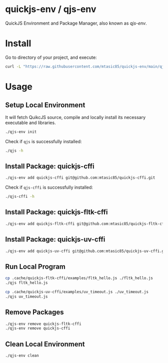 # quickjs-env / qjs-env

QuickJS Environment and Package Manager, also known as *qjs-env*.


# Install

Go to directory of your project, and execute:

```bash
curl -L "https://raw.githubusercontent.com/mtasic85/quickjs-env/main/qjs-env" -o qjs-env && chmod +x qjs-env
```


# Usage

## Setup Local Environment

It will fetch QuikcJS source, compile and locally install its necessary executable and libraries.

```bash
./qjs-env init
```

Check if `qjs` is successfully installed:

```bash
./qjs -h
```


## Install Package: quickjs-cffi

```bash
./qjs-env add quickjs-cffi git@github.com:mtasic85/quickjs-cffi.git
```

Check if `qjs-cffi` is successfully installed:

```bash
./qjs-cffi -h
```


## Install Package: quickjs-fltk-cffi

```bash
./qjs-env add quickjs-fltk-cffi git@github.com:mtasic85/quickjs-fltk-cffi.git
```


## Install Package: quickjs-uv-cffi

```bash
./qjs-env add quickjs-uv-cffi git@github.com:mtasic85/quickjs-uv-cffi.git
```


## Run Local Program

```bash
cp .cache/quickjs-fltk-cffi/examples/fltk_hello.js ./fltk_hello.js
./qjs fltk_hello.js
```

```bash
cp .cache/quickjs-uv-cffi/examples/uv_timeout.js ./uv_timeout.js
./qjs uv_timeout.js
```


## Remove Packages

```bash
./qjs-env remove quickjs-fltk-cffi
./qjs-env remove quickjs-cffi
```


## Clean Local Environment

```bash
./qjs-env clean
```
